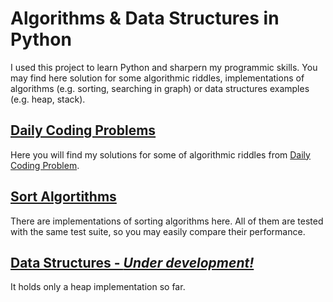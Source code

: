 # Algorithms & Data Structures in Python
I used this project to learn Python and sharpern my programmic skills. You may find here solution for some algorithmic riddles, 
implementations of algorithms (e.g. sorting, searching in graph) or data structures examples (e.g. heap, stack).

## [Daily Coding Problems](problems/)
Here you will find my solutions for some of algorithmic riddles from [Daily Coding Problem](https://www.dailycodingproblem.com/).

## [Sort Algortithms](sort/)
There are implementations of sorting algorithms here. All of them are tested with the same test suite, so you may easily compare their performance.

## [Data Structures - *Under development!*](data-structures/)
It holds only a heap implementation so far.
